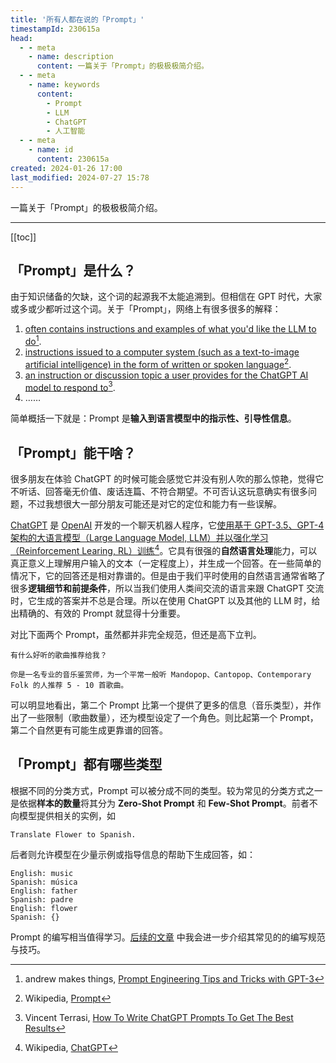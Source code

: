 ```yaml
---
title: '所有人都在说的「Prompt」'
timestampId: 230615a
head:
  - - meta
    - name: description
      content: 一篇关于「Prompt」的极极极简介绍。
  - - meta
    - name: keywords
      content:
        - Prompt
        - LLM
        - ChatGPT
        - 人工智能
  - - meta
    - name: id
      content: 230615a
created: 2024-01-26 17:00
last_modified: 2024-07-27 15:78
---
```


一篇关于「Prompt」的极极极简介绍。

---

[[toc]]

## 「Prompt」是什么？

由于知识储备的欠缺，这个词的起源我不太能追溯到。但相信在 GPT 时代，大家或多或少都听过这个词。关于「Prompt」，网络上有很多很多的解释：

1. <u>often contains instructions and examples of what you'd like the LLM to do</u>[^1].
2. <u>instructions issued to a computer system (such as a text-to-image artificial intelligence) in the form of written or spoken language</u>[^2].
3. <u>an instruction or discussion topic a user provides for the ChatGPT AI model to respond to</u>[^3].
4. ……

简单概括一下就是：Prompt 是**输入到语言模型中的指示性、引导性信息**。

## 「Prompt」能干啥？

很多朋友在体验 ChatGPT 的时候可能会感觉它并没有别人吹的那么惊艳，觉得它不听话、回答毫无价值、废话连篇、不符合期望。不可否认这玩意确实有很多问题，不过我想很大一部分朋友可能还是对它的定位和能力有一些误解。

[ChatGPT](https://chat.openai.com/) 是 [OpenAI](https://openai.com) 开发的一个聊天机器人程序，它<u>使用基于 GPT-3.5、GPT-4 架构的大语言模型（Large Language Model, LLM）并以强化学习（Reinforcement Learing, RL）训练</u>[^4]。它具有很强的**自然语言处理**能力，可以真正意义上理解用户输入的文本（一定程度上），并生成一个回答。在一些简单的情况下，它的回答还是相对靠谱的。但是由于我们平时使用的自然语言通常省略了很多**逻辑细节和前提条件**，所以当我们使用人类间交流的语言来跟 ChatGPT 交流时，它生成的答案并不总是合理。所以在使用 ChatGPT 以及其他的 LLM 时，给出精确的、有效的 Prompt 就显得十分重要。

对比下面两个 Prompt，虽然都并非完全规范，但还是高下立判。

```text
有什么好听的歌曲推荐给我？
```

```text
你是一名专业的音乐鉴赏师，为一个平常一般听 Mandopop、Cantopop、Contemporary Folk 的人推荐 5 - 10 首歌曲。
```

可以明显地看出，第二个 Prompt 比第一个提供了更多的信息（音乐类型），并作出了一些限制（歌曲数量），还为模型设定了一个角色。则比起第一个 Prompt，第二个自然更有可能生成更靠谱的回答。

## 「Prompt」都有哪些类型

根据不同的分类方式，Prompt 可以被分成不同的类型。较为常见的分类方式之一是依据**样本的数量**将其分为 **Zero-Shot Prompt** 和 **Few-Shot Prompt**。前者不向模型提供相关的实例，如

```text
Translate Flower to Spanish.
```

后者则允许模型在少量示例或指导信息的帮助下生成回答，如：

```text
English: music
Spanish: música
English: father
Spanish: padre
English: flower
Spanish: {}
```

Prompt 的编写相当值得学习。[后续的文章](basics_of_prompting.md) 中我会进一步介绍其常见的的编写规范与技巧。

[^1]: andrew makes things, [Prompt Engineering Tips and Tricks with GPT-3](https://blog.andrewcantino.com/blog/2021/04/21/prompt-engineering-tips-and-tricks/)
[^2]: Wikipedia, [Prompt](https://en.wikipedia.org/wiki/Prompt)
[^3]: Vincent Terrasi, [How To Write ChatGPT Prompts To Get The Best Results](https://www.searchenginejournal.com/how-to-write-chatgpt-prompts/479324/#close)
[^4]: Wikipedia, [ChatGPT](https://zh.wikipedia.org/wiki/ChatGPT)
